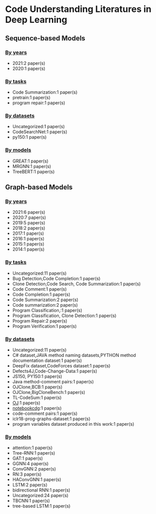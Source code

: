 # Code Understanding Literatures in Deep Learning
## Sequence-based Models
### [By years](sequence_based_models/years.md)
* 2021:2 paper(s)
* 2020:1 paper(s)
### [By tasks](sequence_based_models/tasks.md)
* Code Summarization:1 paper(s)
* pretrain:1 paper(s)
* program repair:1 paper(s)
### [By datasets](sequence_based_models/datasets.md)
* Uncategorized:1 paper(s)
* CodeSearchNet:1 paper(s)
* py150:1 paper(s)
### [By models](sequence_based_models/models.md)
* GREAT:1 paper(s)
* MRGNN:1 paper(s)
* TreeBERT:1 paper(s)
## Graph-based Models
### [By years](graph_based_models/years.md)
* 2021:6 paper(s)
* 2020:7 paper(s)
* 2019:5 paper(s)
* 2018:2 paper(s)
* 2017:1 paper(s)
* 2016:1 paper(s)
* 2015:1 paper(s)
* 2014:1 paper(s)
### [By tasks](graph_based_models/tasks.md)
* Uncategorized:11 paper(s)
* Bug Detection,Code Completion:1 paper(s)
* Clone Detection,Code Search, Code Summarization:1 paper(s)
* Code Comment:1 paper(s)
* Code Completion:1 paper(s)
* Code Summarization:2 paper(s)
* Code summarization:2 paper(s)
* Program Classification,:1 paper(s)
* Program Classification, Clone Detection:1 paper(s)
* Program Repair:2 paper(s)
* Program Verification:1 paper(s)
### [By datasets](graph_based_models/datasets.md)
* Uncategorized:11 paper(s)
* C# dataset,JAVA method naming datasets,PYTHON method documentation dataset:1 paper(s)
* DeepFix dataset,CodeForces dataset:1 paper(s)
* Defects4J,Code-Change-Data:1 paper(s)
* JS150, PY150:1 paper(s)
* Java method-comment pairs:1 paper(s)
* OJClone,BCB:1 paper(s)
* OJClone,BigCloneBench:1 paper(s)
* TL-CodeSum:1 paper(s)
* [OJ](http://programming.grids.cn/):1 paper(s)
* [notebookcdg](https://paperswithcode.com/dataset/notebookcdg):1 paper(s)
* code-comment pairs:1 paper(s)
* iclr18-prog-graphs-dataset:1 paper(s)
* program variables dataset produced in this work:1 paper(s)
### [By models](graph_based_models/models.md)
* attention:1 paper(s)
* Tree-RNN:1 paper(s)
* GAT:1 paper(s)
* GGNN:4 paper(s)
* ConvGNN:2 paper(s)
* RN:3 paper(s)
* HAConvGNN:1 paper(s)
* LSTM:2 paper(s)
* bidirectional RNN:1 paper(s)
* Uncategorized:24 paper(s)
* TBCNN:1 paper(s)
* tree-based LSTM:1 paper(s)
